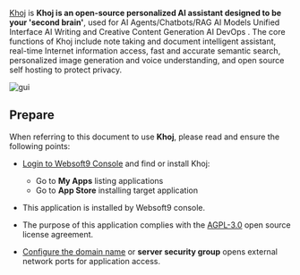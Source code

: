 [Khoj](https://khoj.dev) is **Khoj is an open-source personalized AI assistant designed to be your 'second brain'**, used for AI Agents/Chatbots/RAG AI Models Unified Interface AI Writing and Creative Content Generation AI DevOps . The core functions of Khoj include note taking and document intelligent assistant, real-time Internet information access, fast and accurate semantic search, personalized image generation and voice understanding, and open source self hosting to protect privacy.


![gui](http://libs.websoft9.com/Websoft9/DocsPicture/zh/khoj/khoj-gui-websoft9.png)


## Prepare

When referring to this document to use **Khoj**, please read and ensure the following points:

- [Login to Websoft9 Console](./login-console) and find or install Khoj:
  - Go to **My Apps** listing applications 
  - Go to **App Store** installing target application

- This application is installed by Websoft9 console.


- The purpose of this application complies with the [AGPL-3.0](https://opensource.org/licenses/AGPL-3.0) open source license agreement.


- [Configure the domain name](./domain-set) or **server security group** opens external network ports for application access.